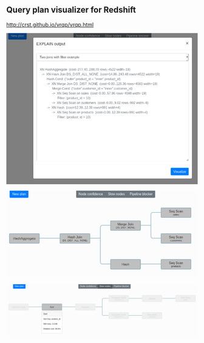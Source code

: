 Query plan visualizer for Redshift
----------------------------------

http://crst.github.io/vrqp/vrqp.html


![Add a new plan](img/doc-0.png)

![Visualize the plan](img/doc-1.png)

![Analyze the plan](img/doc-2.png)


